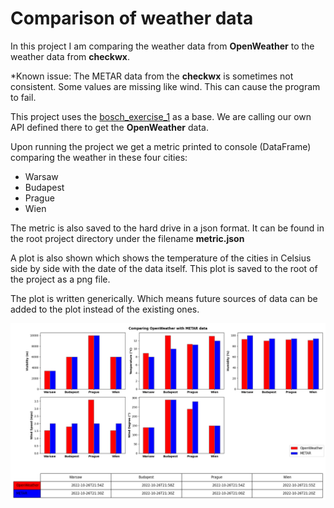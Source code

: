 # Comparison of weather data

In this project I am comparing the weather data from **OpenWeather** to the weather data from **checkwx**.

*Known issue: The METAR data from the **checkwx** is sometimes not consistent. Some values are missing like wind. This can cause the program to fail.

This project uses the [bosch_exercise_1](https://github.com/sapipeti/bosch_exercise_1) as a base. We are calling our own API defined there to get the  **OpenWeather** data.

Upon running the project we get a metric printed to console (DataFrame) comparing the weather in these four cities:
- Warsaw
- Budapest
- Prague
- Wien

The metric is also saved to the hard drive in a json format. It can be found in the root project directory under the filename **metric.json**

A plot is also shown which shows the temperature of the cities in Celsius side by side with the date of the data itself. This plot is saved to the root of the project as a png file.

The plot is written generically. Which means future sources of data can be added to the plot instead of the existing ones.

![](pictures/report.png)